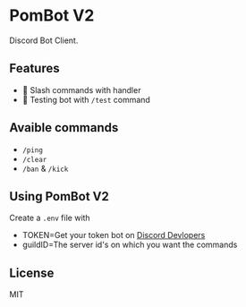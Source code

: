 # PomBot V2
Discord Bot Client.

## Features
- 🚀 Slash commands with handler
- 🍰 Testing bot with ```/test``` command

## Avaible commands
- ```/ping```
- ```/clear```
- ```/ban``` & ```/kick```

## Using PomBot V2
Create a ```.env``` file with
- TOKEN=Get your token bot on [Discord Devlopers](discord.com/developers/applications)
- guildID=The server id's on which you want the commands 

## License
MIT
